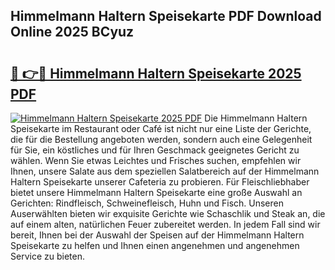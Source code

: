 ## Himmelmann Haltern Speisekarte PDF Download Online 2025 BCyuz

# <h2><a href="http://gc6d19.nevu.top/?p=Himmelmann+Haltern+Speisekarte">🔗 👉🔴 Himmelmann Haltern Speisekarte 2025 PDF</a></h2>

[![Himmelmann Haltern Speisekarte 2025 PDF](https://i.imgur.com/dBaPXMq.png)](http://gc6d19.nevu.top/?p=Himmelmann+Haltern+Speisekarte)
Die Himmelmann Haltern Speisekarte im Restaurant oder Café ist nicht nur eine Liste der Gerichte, die für die Bestellung angeboten werden, sondern auch eine Gelegenheit für Sie, ein köstliches und für Ihren Geschmack geeignetes Gericht zu wählen. Wenn Sie etwas Leichtes und Frisches suchen, empfehlen wir Ihnen, unsere Salate aus dem speziellen Salatbereich auf der Himmelmann Haltern Speisekarte unserer Cafeteria zu probieren. Für Fleischliebhaber bietet unsere Himmelmann Haltern Speisekarte eine große Auswahl an Gerichten: Rindfleisch, Schweinefleisch, Huhn und Fisch. Unseren Auserwählten bieten wir exquisite Gerichte wie Schaschlik und Steak an, die auf einem alten, natürlichen Feuer zubereitet werden. In jedem Fall sind wir bereit, Ihnen bei der Auswahl der Speisen auf der Himmelmann Haltern Speisekarte zu helfen und Ihnen einen angenehmen und angenehmen Service zu bieten.
